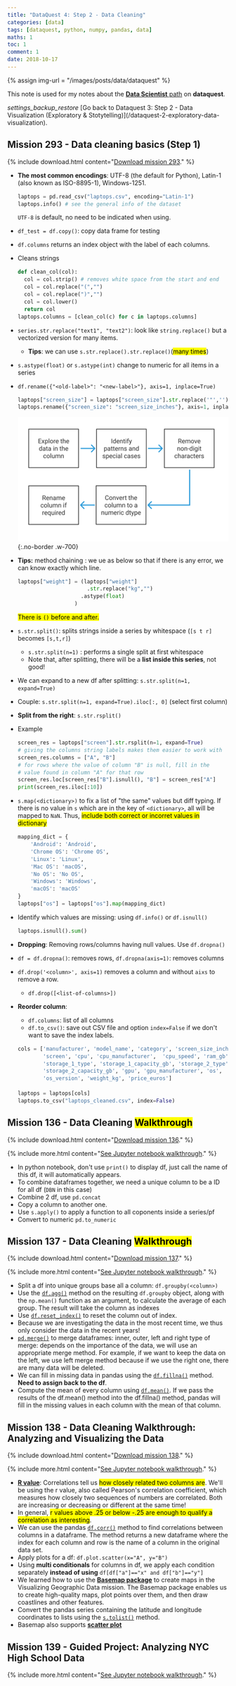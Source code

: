 ```yaml
---
title: "DataQuest 4: Step 2 - Data Cleaning"
categories: [data]
tags: [dataquest, python, numpy, pandas, data]
maths: 1
toc: 1
comment: 1
date: 2018-10-17
---
```


{% assign img-url = "/images/posts/data/dataquest" %}

This note is used for my notes about the [**Data Scientist** path](https://www.dataquest.io/path/data-scientist) on **dataquest**.

<div class="see-again">
<i class="material-icons">settings_backup_restore</i>
<span markdown="1">
[Go back to Dataquest 3: Step 2 - Data Visualization (Exploratory & Stotytelling)](/dataquest-2-exploratory-data-visualization).
</span>
</div>

## Mission 293 - Data cleaning basics (Step 1)

{% include download.html content="[Download mission 293](/files/dataquest/mission-293.pdf)." %}

- **The most common encodings**: UTF-8 (the default for Python), Latin-1 (also known as ISO-8895-1), Windows-1251.

  ~~~ python
  laptops = pd.read_csv("laptops.csv", encoding="Latin-1")
  laptops.info() # see the general info of the dataset
  ~~~

	`UTF-8` is default, no need to be indicated when using.

- `df_test = df.copy()`: copy data frame for testing
- `df.columns` returns an index object with the label of each columns.
- Cleans strings

  ~~~ python
  def clean_col(col):
    col = col.strip() # removes white space from the start and end
    col = col.replace("(","")
    col = col.replace(")","")
    col = col.lower()
    return col
  laptops.columns = [clean_col(c) for c in laptops.columns]
  ~~~

- `series.str.replace("text1", "text2")`: look like `string.replace()` but a vectorized version for many items.
  - **Tips**: we can use `s.str.replace().str.replace()`(<mark>many times</mark>)
- `s.astype(float)` or `s.astype(int)` change to numeric for all items in a series
- `df.rename({"<old-label>": "<new-label>"}, axis=1, inplace=True)`

  ~~~ python
  laptops["screen_size"] = laptops["screen_size"].str.replace('"','').astype(float)
  laptops.rename({"screen_size": "screen_size_inches"}, axis=1, inplace=True)
  ~~~

  ![Cleaning workflow](/images/posts/data/dataquest/cleaning_workflow.svg){:.no-border .w-700}

- **Tips:** method chaining : we ue as below so that if there is any error, we can know exactly which line.

	~~~ python
  laptops["weight"] = (laptops["weight"]
             			  .str.replace("kg","")
                        .astype(float)
	                  )
	~~~

	<mark>There is `()` before and after.</mark>

- `s.str.split()`: splits strings inside a series by whitespace (`[s t r]` becomes `[s,t,r]`)
	- `s.str.split(n=1)` : performs a single split at first whitespace
	- Note that, after splitting, there will be a **list inside this series**, not good!
- We can expand to a new df after splitting: `s.str.split(n=1, expand=True)`
- Couple: `s.str.split(n=1, expand=True).iloc[:, 0]` (select first column)
- **Split from the right**: `s.str.rsplit()`
- Example

  ~~~ python
  screen_res = laptops["screen"].str.rsplit(n=1, expand=True)
  # giving the columns string labels makes them easier to work with
  screen_res.columns = ["A", "B"]
  # for rows where the value of column "B" is null, fill in the
  # value found in column "A" for that row
  screen_res.loc[screen_res["B"].isnull(), "B"] = screen_res["A"]
  print(screen_res.iloc[:10])
  ~~~

- `s.map(<dictionary>)` to fix a list of "the same" values but diff typing. If there is no value in `s` which are in the key of `<dictionary>`, all will be mapped to `NaN`. Thus, <mark>include both correct or incorret values in dictionary</mark>

  ~~~ python
  mapping_dict = {
      'Android': 'Android',
      'Chrome OS': 'Chrome OS',
      'Linux': 'Linux',
      'Mac OS': 'macOS',
      'No OS': 'No OS',
      'Windows': 'Windows',
      'macOS': 'macOS'
  }
  laptops["os"] = laptops["os"].map(mapping_dict)
  ~~~

- Identify which values are missing: using `df.info()` or `df.isnull()`

  ~~~ python
  laptops.isnull().sum()
  ~~~

- **Dropping**: Removing rows/columns having null values. Use `df.dropna()`
- `df = df.dropna()`: removes rows, `df.dropna(axis=1)`: removes columns
- `df.drop('<column>', axis=1)` removes a column and without `aixs` to remove a row.

  - `df.drop([<list-of-columns>])`
- **Reorder column**:
	- `df.columns`: list of all columns
	- `df.to_csv()`: save out CSV file and option `index=False` if we don't want to save the index labels.

  ~~~ python
  cols = ['manufacturer', 'model_name', 'category', 'screen_size_inches',
          'screen', 'cpu', 'cpu_manufacturer',  'cpu_speed', 'ram_gb',
          'storage_1_type', 'storage_1_capacity_gb', 'storage_2_type',
          'storage_2_capacity_gb', 'gpu', 'gpu_manufacturer', 'os',
          'os_version', 'weight_kg', 'price_euros']

  laptops = laptops[cols]
  laptops.to_csv("laptops_cleaned.csv", index=False)
  ~~~

## Mission 136 - Data Cleaning <mark>Walkthrough</mark>

{% include download.html content="[Download mission 136](/files/dataquest/mission-136.pdf)." %}

{% include more.html content="[See Jupyter notebook walkthrough](https://github.com/dinhanhthi/Dataquest-Learning/blob/master/step2/data_cleaning)." %}

- In python notebook, don't use `print()` to display df, just call the name of this df, it will automatically appears.
- To combine dataframes together, we need a unique column to be a ID for all df (`DBN` in this case)
- Combine 2 df, use `pd.concat`
- Copy a column to another one.
- Use `s.apply()` to apply a function to all coponents inside a series/pf
- Convert to numeric `pd.to_numeric`

## Mission 137 - Data Cleaning <mark>Walkthrough</mark>

{% include download.html content="[Download mission 137](/files/dataquest/mission-137.pdf)." %}

{% include more.html content="[See Jupyter notebook walkthrough](https://github.com/dinhanhthi/Dataquest-Learning/blob/master/step2/data_cleaning)." %}

- Split a df into unique groups base all a column: `df.groupby(<column>)`
- Use the [`df.agg()`](http://pandas.pydata.org/pandas-docs/stable/groupby.html#aggregation) method on the resulting `df.groupby` object, along with the `np.mean()` function as an argument, to calculate the average of each group. The result will take the column as indexes
- Use [`df.reset_index()`](http://pandas.pydata.org/pandas-docs/stable/generated/pandas.DataFrame.reset_index.html) to reset the column out of index.
- Because we are investigating the data in the most recent time, we thus only consider the data in the recent years!
- [`pd.merge()`](http://pandas.pydata.org/pandas-docs/stable/generated/pandas.DataFrame.merge.html) to merge dataframes: inner, outer, left and right type of merge: depends on the importance of the data, we will use an appropriate merge method. For example, if we want to keep the data on the left, we use left merge method because if we use the right one, there are many data will be deleted.
- We can fill in missing data in pandas using the [`df.fillna()`](http://pandas.pydata.org/pandas-docs/stable/generated/pandas.DataFrame.fillna.html) method. **Need to assign back to the df**.
- Compute the mean of every column using [`df.mean()`](http://pandas.pydata.org/pandas-docs/stable/generated/pandas.DataFrame.mean.html). If we pass the results of the df.mean() method into the df.fillna() method, pandas will fill in the missing values in each column with the mean of that column. 


## Mission 138 - Data Cleaning Walkthrough: Analyzing and Visualizing the Data

{% include download.html content="[Download mission 138](/files/dataquest/mission-137.pdf)." %}

{% include more.html content="[See Jupyter notebook walkthrough](https://github.com/dinhanhthi/Dataquest-Learning/blob/master/step2/data_cleaning)." %}

- **[R value](https://en.wikipedia.org/wiki/Pearson_correlation_coefficient)**: Correlations tell us <mark>how closely related two columns are</mark>. We'll be using the r value, also called Pearson's correlation coefficient, which measures how closely two sequences of numbers are correlated. Both are increasing or decreasing or different at the same time!
- In general, <mark>r values above .25 or below -.25 are enough to qualify a correlation as interesting</mark>.
- We can use the pandas [`df.corr()`](http://pandas.pydata.org/pandas-docs/stable/generated/pandas.DataFrame.corr.html) method to find correlations between columns in a dataframe. The method returns a new dataframe where the index for each column and row is the name of a column in the original data set.
- Apply plots for a df: `df.plot.scatter(x="A", y="B")`
- Using **multi conditionals** for columns in df, we apply each condition separately **instead of using** `df[df["a"]=="x" and df["b"]=="y"]`
- We learned how to use the [**Basemap package**](http://matplotlib.org/basemap/) to create maps in the Visualizing Geographic Data mission. The Basemap package enables us to create high-quality maps, plot points over them, and then draw coastlines and other features.
- Convert the pandas series containing the latitude and longitude coordinates to lists using the [`s.tolist()`](http://pandas.pydata.org/pandas-docs/stable/generated/pandas.Series.tolist.html) method.
- Basemap also supports **[scatter plot](http://matplotlib.org/basemap/api/basemap_api.html#mpl_toolkits.basemap.Basemap.scatter)**

## Mission 139 - Guided Project: Analyzing NYC High School Data

{% include more.html content="[See Jupyter notebook walkthrough](https://github.com/dinhanhthi/Dataquest-Learning/blob/master/step2/data_cleaning)." %}




